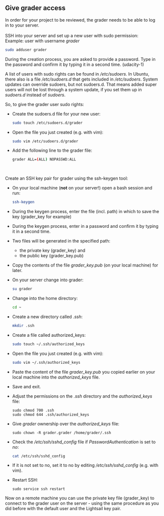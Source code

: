 ## Give grader access
In order for your project to be reviewed, the grader needs to be able to log in to your server.<br><br>
SSH into your server and set up a new user with sudo permission:<br>
Example: user with username *grader*
```bash
sudo adduser grader
```
During the creation process, you are asked to provide a password. Type in the password and confirm it by typing it in a second time. (udacity-1)<br>

A list of users with sudo rights can be found in */etc/sudoers*.
In Ubuntu, there also is a file */etc/sudoers.d* that gets included in */etc/sudoers*. System updates can override sudoers, but not sudoers.d. That means added super users will not be lost through a system update, if you set them up in *sudoers.d* instead of *sudoers*.<br>

So, to give the grader user sudo rights:<br>

* Create the sudoers.d file for your new user:
    ```bash
    sudo touch /etc/sudoers.d/grader
    ```
* Open the file you just created (e.g. with vim):
    ```bash
    sudo vim /etc/sudoers.d/grader
    ```
* Add the following line to the grader file:
    ```bash
    grader ALL=(ALL) NOPASSWD:ALL
    ```
<br>

Create an SSH key pair for grader using the ssh-keygen tool:<br>

* On your local machine (**not** on your server!) open a bash session and run:
    ```bash
    ssh-keygen
    ```
* During the keygen process, enter the file (incl. path) in which to save the key (grader_key for example)
* During the keygen process, enter in a password and confirm it by typing it in a second time.
* Two files will be generated in the specified path:

    * the private key (grader_key) and 
    * the public key (grader_key.pub)

* Copy the contents of the file *grader_key.pub* (on your local machine) for later.
* On your server change into grader:
    ```bash
    su grader
    ```
* Change into the home directory:
    ```bash
    cd ~
    ```
* Create a new directory called *.ssh*:
    ```bash
    mkdir .ssh
    ```
* Create a file called authorized_keys:
    ```bash
    sudo touch ~/.ssh/authorized_keys
    ```
* Open the file you just created (e.g. with vim):
    ```bash
    sudo vim ~/.ssh/authorized_keys
    ```
* Paste the content of the file *grader_key.pub* you copied earlier on your local machine into the *authorized_keys* file.
* Save and exit.
* Adjust the permissions on the *.ssh* directory and the *authorized_keys* file:
    ```
    sudo chmod 700 .ssh
    sudo chmod 644 .ssh/authorized_keys
    ```
* Give *grader* ownership over the *authorized_keys* file:
    ```
    sudo chown -R grader.grader /home/grader/.ssh
    ```
* Check the */etc/ssh/sshd_config* file if *PasswordAuthentication* is set to *no*:
    ```bash
    cat /etc/ssh/sshd_config
    ```
* If it is not set to no, set it to no by editing */etc/ssh/sshd_config* (e.g. with vim).
* Restart SSH:
    ```
    sudo service ssh restart
    ```

Now on a remote machine you can use the private key file (grader_key) to connect to the grader user on the server - using the same procedure as you did before with the default user and the Lightsail key pair.
<br>